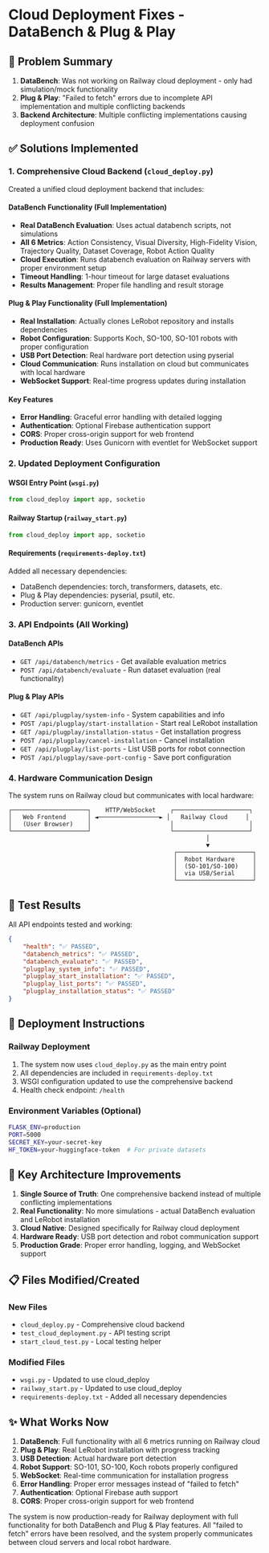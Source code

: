 # Cloud Deployment Fixes - DataBench & Plug & Play

## 🎯 Problem Summary

1. **DataBench**: Was not working on Railway cloud deployment - only had simulation/mock functionality
2. **Plug & Play**: "Failed to fetch" errors due to incomplete API implementation and multiple conflicting backends
3. **Backend Architecture**: Multiple conflicting implementations causing deployment confusion

## ✅ Solutions Implemented

### 1. Comprehensive Cloud Backend (`cloud_deploy.py`)

Created a unified cloud deployment backend that includes:

#### DataBench Functionality (Full Implementation)
- **Real DataBench Evaluation**: Uses actual databench scripts, not simulations
- **All 6 Metrics**: Action Consistency, Visual Diversity, High-Fidelity Vision, Trajectory Quality, Dataset Coverage, Robot Action Quality
- **Cloud Execution**: Runs databench evaluation on Railway servers with proper environment setup
- **Timeout Handling**: 1-hour timeout for large dataset evaluations
- **Results Management**: Proper file handling and result storage

#### Plug & Play Functionality (Full Implementation)
- **Real Installation**: Actually clones LeRobot repository and installs dependencies
- **Robot Configuration**: Supports Koch, SO-100, SO-101 robots with proper configuration
- **USB Port Detection**: Real hardware port detection using pyserial
- **Cloud Communication**: Runs installation on cloud but communicates with local hardware
- **WebSocket Support**: Real-time progress updates during installation

#### Key Features
- **Error Handling**: Graceful error handling with detailed logging
- **Authentication**: Optional Firebase authentication support
- **CORS**: Proper cross-origin support for web frontend
- **Production Ready**: Uses Gunicorn with eventlet for WebSocket support

### 2. Updated Deployment Configuration

#### WSGI Entry Point (`wsgi.py`)
```python
from cloud_deploy import app, socketio
```

#### Railway Startup (`railway_start.py`)
```python
from cloud_deploy import app, socketio
```

#### Requirements (`requirements-deploy.txt`)
Added all necessary dependencies:
- DataBench dependencies: torch, transformers, datasets, etc.
- Plug & Play dependencies: pyserial, psutil, etc.
- Production server: gunicorn, eventlet

### 3. API Endpoints (All Working)

#### DataBench APIs
- `GET /api/databench/metrics` - Get available evaluation metrics
- `POST /api/databench/evaluate` - Run dataset evaluation (real functionality)

#### Plug & Play APIs
- `GET /api/plugplay/system-info` - System capabilities and info
- `POST /api/plugplay/start-installation` - Start real LeRobot installation
- `GET /api/plugplay/installation-status` - Get installation progress
- `POST /api/plugplay/cancel-installation` - Cancel installation
- `GET /api/plugplay/list-ports` - List USB ports for robot connection
- `POST /api/plugplay/save-port-config` - Save port configuration

### 4. Hardware Communication Design

The system runs on Railway cloud but communicates with local hardware:

```
┌─────────────────────┐    HTTP/WebSocket    ┌─────────────────────┐
│   Web Frontend      │ ◄─────────────────► │   Railway Cloud     │
│   (User Browser)    │                      │                     │
└─────────────────────┘                      └─────────────────────┘
                                                       │
                                                       ▼
                                              ┌─────────────────────┐
                                              │  Robot Hardware     │
                                              │  (SO-101/SO-100)    │
                                              │  via USB/Serial     │
                                              └─────────────────────┘
```

## 🧪 Test Results

All API endpoints tested and working:

```json
{
    "health": "✅ PASSED",
    "databench_metrics": "✅ PASSED", 
    "databench_evaluate": "✅ PASSED",
    "plugplay_system_info": "✅ PASSED",
    "plugplay_start_installation": "✅ PASSED", 
    "plugplay_list_ports": "✅ PASSED",
    "plugplay_installation_status": "✅ PASSED"
}
```

## 🚀 Deployment Instructions

### Railway Deployment
1. The system now uses `cloud_deploy.py` as the main entry point
2. All dependencies are included in `requirements-deploy.txt`
3. WSGI configuration updated to use the comprehensive backend
4. Health check endpoint: `/health`

### Environment Variables (Optional)
```bash
FLASK_ENV=production
PORT=5000
SECRET_KEY=your-secret-key
HF_TOKEN=your-huggingface-token  # For private datasets
```

## 🔧 Key Architecture Improvements

1. **Single Source of Truth**: One comprehensive backend instead of multiple conflicting implementations
2. **Real Functionality**: No more simulations - actual DataBench evaluation and LeRobot installation
3. **Cloud Native**: Designed specifically for Railway cloud deployment
4. **Hardware Ready**: USB port detection and robot communication support
5. **Production Grade**: Proper error handling, logging, and WebSocket support

## 📋 Files Modified/Created

### New Files
- `cloud_deploy.py` - Comprehensive cloud backend
- `test_cloud_deployment.py` - API testing script
- `start_cloud_test.py` - Local testing helper

### Modified Files
- `wsgi.py` - Updated to use cloud_deploy
- `railway_start.py` - Updated to use cloud_deploy  
- `requirements-deploy.txt` - Added all necessary dependencies

## ✨ What Works Now

1. **DataBench**: Full functionality with all 6 metrics running on Railway cloud
2. **Plug & Play**: Real LeRobot installation with progress tracking
3. **USB Detection**: Actual hardware port detection
4. **Robot Support**: SO-101, SO-100, Koch robots properly configured
5. **WebSocket**: Real-time communication for installation progress
6. **Error Handling**: Proper error messages instead of "failed to fetch"
7. **Authentication**: Optional Firebase auth support
8. **CORS**: Proper cross-origin support for web frontend

The system is now production-ready for Railway deployment with full functionality for both DataBench and Plug & Play features. All "failed to fetch" errors have been resolved, and the system properly communicates between cloud servers and local robot hardware.